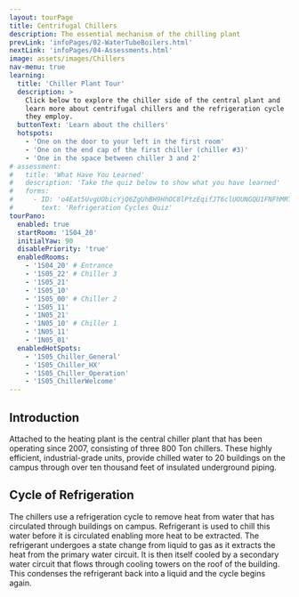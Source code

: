 ```yaml
---
layout: tourPage
title: Centrifugal Chillers
description: The essential mechanism of the chilling plant
prevLink: 'infoPages/02-WaterTubeBoilers.html'
nextLink: 'infoPages/04-Assessments.html'
image: assets/images/Chillers
nav-menu: true
learning:
  title: 'Chiller Plant Tour'
  description: >
    Click below to explore the chiller side of the central plant and
    learn more about centrifugal chillers and the refrigeration cycle
    they employ.
  buttonText: 'Learn about the chillers'
  hotspots:
    - 'One on the door to your left in the first room'
    - 'One on the end cap of the first chiller (chiller #3)'
    - 'One in the space between chiller 3 and 2'
# assessment:
#   title: 'What Have You Learned'
#   description: 'Take the quiz below to show what you have learned'
#   forms:
#     - ID: 'o4Eat5UvgUObicYjQ6ZgUhBH9HhOC8lPtzEqifJT6clUOUNGQU1FNFhMRTBLREc1RENEOUwyREtLQy4u'
#       text: 'Refrigeration Cycles Quiz'
tourPano:
  enabled: true
  startRoom: '1S04_20'
  initialYaw: 90
  disablePriority: 'true'
  enabledRooms:
    - '1S04_20' # Entrance
    - '1S05_22' # Chiller 3
    - '1S05_21'
    - '1S05_10'
    - '1S05_00' # Chiller 2
    - '1S05_11'
    - '1N05_21'
    - '1N05_10' # Chiller 1
    - '1N05_11'
    - '1N05_01'
  enabledHotSpots:
    - '1S05_Chiller_General'
    - '1S05_Chiller_HX'
    - '1S05_Chiller_Operation'
    - '1S05_ChillerWelcome'
---
```

## Introduction
Attached to the heating plant is the central chiller plant that has been operating since 2007, consisting of three 800 Ton chillers. These highly efficient, industrial-grade units, provide chilled water to 20 buildings on the campus through over ten thousand feet of insulated underground piping.

## Cycle of Refrigeration
The chillers use a refrigeration cycle to remove heat from water that has circulated through buildings on campus. Refrigerant is used to chill this water before it is circulated enabling more heat to be extracted. The refrigerant undergoes a state change from liquid to gas as it extracts the heat from the primary water circuit. It is then itself cooled by a secondary water circuit that flows through cooling towers on the roof of the building. This condenses the refrigerant back into a liquid and the cycle begins again.
